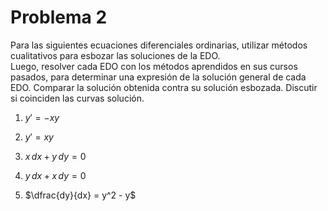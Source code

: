 # Problema 2

Para las siguientes ecuaciones diferenciales ordinarias, utilizar métodos cualitativos para esbozar las soluciones de la EDO.  
Luego, resolver cada EDO con los métodos aprendidos en sus cursos pasados, para determinar una expresión de la solución general de cada EDO. Comparar la solución obtenida contra su solución esbozada. Discutir si coinciden las curvas solución.  

1. $y' = -xy$  

2. $y' = xy$  

3. $x\,dx + y\,dy = 0$  

4. $y\,dx + x\,dy = 0$  

5. $\dfrac{dy}{dx} = y^2 - y$  
